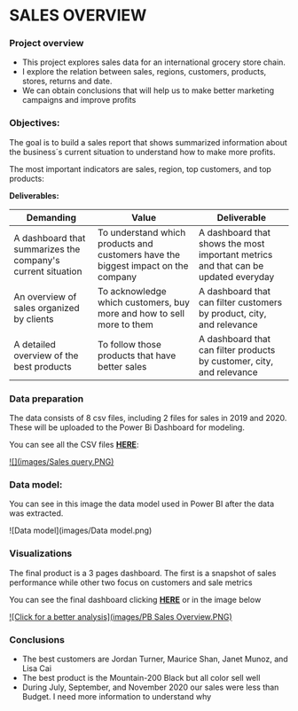 # SALES OVERVIEW 
### Project overview
* This project explores sales data for an international grocery store chain.
* I explore the relation between sales, regions, customers, products, stores, returns and date.
* We can obtain conclusions that will help us to make better marketing campaigns and improve profits

### Objectives:
The goal is to build a sales report that shows summarized information about the business´s current situation to understand how to make more profits. 

The most important indicators are sales, region, top customers, and top products:

**Deliverables:**

| Demanding | Value | Deliverable |
| ----------- | ----------- | ----------|
| A dashboard that summarizes the company's current situation | To understand which products and customers have the biggest impact on the company | A dashboard that shows the most important metrics and that can be updated everyday |
| An overview of sales organized by clients | To acknowledge which customers, buy more and how to sell more to them | A dashboard that can filter customers by product, city, and relevance  |
| A detailed overview of the best products | To follow those products that have better sales | A dashboard that can filter products by customer, city, and relevance |

### Data preparation
The data consists of 8 csv files, including 2 files for sales in 2019 and 2020. These will be uploaded to the Power Bi Dashboard for modeling. 


You can see all the CSV files **[HERE](https://github.com/Roberto121c/Sales_Management/tree/main/Query)**:

[![](images/Sales query.PNG)](https://github.com/Roberto121c/Sales_Management/tree/main/Query)

### Data model:
You can see in this image the data model used in Power BI after the data was extracted.

![Data model](images/Data model.png)

### Visualizations 
The final product is a 3 pages dashboard. The first is a snapshot of sales performance while other two focus on customers and sale metrics

You can see the final dashboard clicking **[HERE](https://app.powerbi.com/groups/me/reports/38779509-37e6-43d9-b1cd-b209b48d75cf/ReportSection)** or in the image below

[![Click for a better analysis](images/PB Sales Overview.PNG)](https://app.powerbi.com/groups/me/reports/38779509-37e6-43d9-b1cd-b209b48d75cf/ReportSection
)

### Conclusions
* The best customers are Jordan Turner, Maurice Shan, Janet Munoz, and Lisa Cai
* The best product is the Mountain-200 Black but all color sell well
* During July, September, and November 2020 our sales were less than Budget. I need more information to understand why
